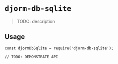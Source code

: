 # `djorm-db-sqlite`

> TODO: description

## Usage

```
const djormDbSqlite = require('djorm-db-sqlite');

// TODO: DEMONSTRATE API
```

